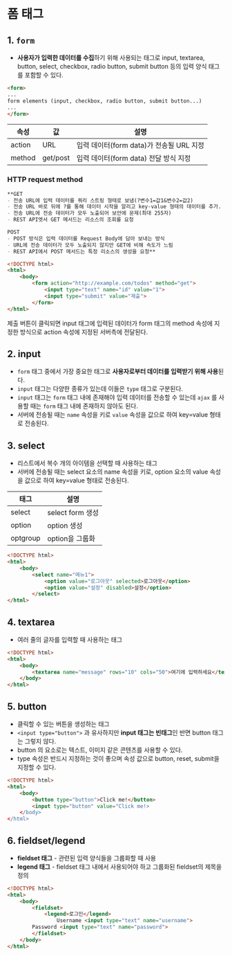 # 폼 태그

## 1. `form`

- **사용자가 입력한 데이터를 수집**하기 위해 사용되는 태그로 input, textarea, button, select, checkbox, radio button, submit button 등의 입력 양식 태그를 포함할 수 있다.

```html
<form>
...
form elements (input, checkbox, radio button, submit button...)
...
</form>
```

| 속성 | 값 | 설명 |
| --- | --- | --- |
| action | URL | 입력 데이터(form data)가 전송될 URL 지정 |
| method | get/post | 입력 데이터(form data) 전달 방식 지정 |

### HTTP request method

```markdown
**GET
- 전송 URL에 입력 데이터를 쿼리 스트링 형태로 보냄(?변수1=값1&변수2=값2)
- 전송 URL 바로 뒤에 ?를 통해 데이터 시작을 알리고 key-value 형태의 데이터를 추가. 1개 이상의 데이터일때는 &로 구분.
- 전송 URL에 전송 데이터가 모두 노출되어 보안에 문제(최대 255자)
- REST API엣서 GET 메서드는 리소스의 조회를 요청

POST
- POST 방식은 입력 데이터를 Request Body에 담아 보내는 방식
- URL에 전송 데이터가 모두 노출되지 않지만 GET에 비해 속도가 느림
- REST API에서 POST 메서드는 특정 리소스의 생성을 요청**
```

```html
<!DOCTYPE html>
<html>
	<body>
		<form action="http://example.com/todos" method="get">
			<input type="text" name="id" value="1">
			<input type="submit" value="제출">
		</form>
</html>
```

제출 버튼이 클릭되면 input 태그에 입력된 데이터가 form 태그의 method 속성에 지정한 방식으로 action 속성에 지정된 서버측에 전달된다. 

## 2. input

- `form` 태그 중에서 가장 중요한 태그로 **사용자로부터 데이터를 입력받기 위해 사용**된다.
- `input` 태그는 다양한 종류가 있는데 이들은 `type` 태그로 구분된다.
- `input` 태그는 `form` 태그 내에 존재해야 입력 데이터를 전송할 수 있는데 `ajax` 를 사용할 때는 `form` 태그 내에 존재하지 않아도 된다.
- 서버에 전송될 때는 `name` 속성을 키로 `value` 속성을 값으로 하여 key=value 형태로 전송된다.

 

## 3. select

- 리스트에서 복수 개의 아이템을 선택할 때 사용하는 태그
- 서버에 전송될 때는 select 요소의 name 속성을 키로, option 요소의 value 속성을 값으로 하여 key=value 형태로 전송된다.

| 태그 | 설명 |
| --- | --- |
| select | select form 생성 |
| option | option 생성 |
| optgroup | option을 그룹화 |

```html
<!DOCTYPE html>
<html>
	<body>
		<select name="메뉴1">
			<option value="로그아웃" selected>로그아웃</option>
			<option value="설정" disabled>설정</option>
		</select>
</html>
```

## 4. textarea

- 여러 줄의 글자를 입력할 때 사용하는 태그

```html
<!DOCTYPE html>
<html>
	<body>
		<textarea name="message" rows="10" cols="50">여기에 입력하세요</textarea>
	</body>
</html>
```

## 5. button

- 클릭할 수 있는 버튼을 생성하는 태그
- `<input type="button">` 과 유사하지만 **input 태그는 빈태그**인 반면 button 태그는 그렇지 않다.
- button 의 요소로는 텍스트, 이미지 같은 콘텐츠를 사용할 수 있다.
- type 속성은 반드시 지정하는 것이 좋으며 속성 값으로 button, reset, submit을 지정할 수 있다.

```html
<!DOCTYPE html>
<html>
	<body>
		<button type="button">Click me!</button>
		<input type="button" value="Click me!>
	</body>
</html>
```

## 6. fieldset/legend

- **fieldset 태그** - 관련된 입력 양식들을 그룹화할 때 사용
- **legend 태그** - fieldset 태그 내에서 사용되어야 하고 그룹화된 fieldset의 제목을 정의
```html
<!DOCTYPE html>
<html>
	<body>
		<fieldset>
			<legend>로그인</legend>
				Username <input type="text" name="username">
        Password <input type="text" name="password">
		</fieldset>
	</body>
</html>
```